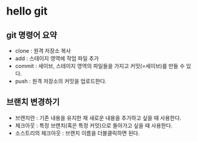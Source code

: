 # hello git

## git 명령어 요약
 - clone : 원격 저장소 복사
 - add : 스테이지 영역에 작업 파일 추가
 - commit : 세이브, 스테이지 영역의 파일들을 가지고 커밋(=세이브)를 만들 수 있다.
 - push : 원격 저장소의 커밋을 업로드한다. 

 ## 브랜치 변경하기
 - 브랜치란 : 기존 내용을 유지한 채 새로운 내용을 추가하고 싶을 때 사용한다. 
 - 체크아웃 : 특정 브랜치(혹은 특정 커밋)으로 돌아가고 싶을 때 사용한다. 
 - 소스트리의 체크아웃 : 브랜치 이름을 더블클릭하면 된다. 